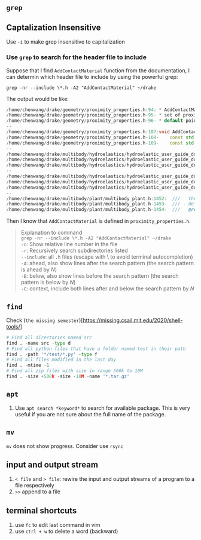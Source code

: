 ## `grep`

## Captalization Insensitive
Use `-i` to make grep insensitive to capitalization
### Use `grep` to search for the header file to include
Suppose that I find `AddContactMaterial` function from the documentation, I can determin which header file to include by using the powerful grep:
```
grep -nr --include \*.h -A2 "AddContactMaterial" ~/drake 
```
The output would be like:
```c++
/home/chenwang/drake/geometry/proximity_properties.h:94: * AddContactMaterial() adds general contact material properties to the given
/home/chenwang/drake/geometry/proximity_properties.h-95- * set of proximity `properties`. These are the properties required by the
/home/chenwang/drake/geometry/proximity_properties.h-96- * default point contact model. However, other contact models can opt to use
--
/home/chenwang/drake/geometry/proximity_properties.h:107:void AddContactMaterial(
/home/chenwang/drake/geometry/proximity_properties.h-108-    const std::optional<double>& dissipation,
/home/chenwang/drake/geometry/proximity_properties.h-109-    const std::optional<double>& point_stiffness,
--
/home/chenwang/drake/multibody/hydroelastics/hydroelastic_user_guide_doxygen.h:283:- AddContactMaterial()
/home/chenwang/drake/multibody/hydroelastics/hydroelastic_user_guide_doxygen.h-284-- AddRigidHydroelasticProperties()
/home/chenwang/drake/multibody/hydroelastics/hydroelastic_user_guide_doxygen.h-285-- AddCompliantHydroelasticProperties()
--
/home/chenwang/drake/multibody/hydroelastics/hydroelastic_user_guide_doxygen.h:290:AddContactMaterial() isn’t hydroelastic contact specific, but does provide a
/home/chenwang/drake/multibody/hydroelastics/hydroelastic_user_guide_doxygen.h-291-mechanism for setting the friction coefficients that hydroelastic and point
/home/chenwang/drake/multibody/hydroelastics/hydroelastic_user_guide_doxygen.h-292-contact models both use.
--
/home/chenwang/drake/multibody/plant/multibody_plant.h:1452:  ///   the function geometry::AddContactMaterial(), or
/home/chenwang/drake/multibody/plant/multibody_plant.h-1453-  /// - define it in an input URDF/SDFormat file as detailed here:
/home/chenwang/drake/multibody/plant/multibody_plant.h-1454-  ///   @ref tag_drake_hunt_crossley_dissipation.
```
Then I know that `AddContactMaterial` is defined in `proximity_properties.h`.
> Explanation to command <br>
> `grep -nr --include \*.h -A2 "AddContactMaterial" ~/drake ` <br>
> `-n`: Show relative line number in the file <br>
> `-r`: Recursively search subdirectories listed <br>
> `--include`: all `.h` files (escape with \ to avoid terminal autocompletion) <br>
> `-A`: ahead, also show lines after the search pattern (the search pattern is ahead by *N*) <br>
> `-B`: below, also show lines before the search pattern (the search pattern is below by *N*) <br>
> `-C`: context, include both lines after and below the search pattern by *N* <br>

## `find`
Check (`the missing semester`)[https://missing.csail.mit.edu/2020/shell-tools/]

```python
# Find all directories named src
find . -name src -type d
# Find all python files that have a folder named test in their path
find . -path '*/test/*.py' -type f
# Find all files modified in the last day
find . -mtime -1
# Find all zip files with size in range 500k to 10M
find . -size +500k -size -10M -name '*.tar.gz'
```

## `apt`
1. Use `apt search *keyword*` to search for available package. This is very useful if you are not sure about the full name of the package.

## `mv`
`mv` does not show progress. Consider use `rsync`

## input and output stream

1. `< file` and `> file`: rewire the input and output streams of a program to a file respectively
2. `>>` append to a file

## terminal shortcuts
1. use `fc` to edit last command in vim
2. use `ctrl + w` to delete a word (backward)
